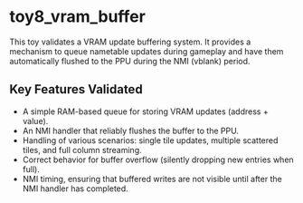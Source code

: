 # toy8_vram_buffer

This toy validates a VRAM update buffering system. It provides a mechanism to queue nametable updates during gameplay and have them automatically flushed to the PPU during the NMI (vblank) period.

## Key Features Validated

- A simple RAM-based queue for storing VRAM updates (address + value).
- An NMI handler that reliably flushes the buffer to the PPU.
- Handling of various scenarios: single tile updates, multiple scattered tiles, and full column streaming.
- Correct behavior for buffer overflow (silently dropping new entries when full).
- NMI timing, ensuring that buffered writes are not visible until after the NMI handler has completed.
